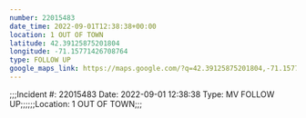 ```yaml
---
number: 22015483
date_time: 2022-09-01T12:38:38+00:00
location: 1 OUT OF TOWN
latitude: 42.39125875201804
longitude: -71.15771426708764
type: FOLLOW UP
google_maps_link: https://maps.google.com/?q=42.39125875201804,-71.15771426708764
---
```


;;;Incident #: 22015483  Date: 2022-09-01 12:38:38   Type: MV FOLLOW UP;;;;;;Location: 1 OUT OF TOWN;;;
